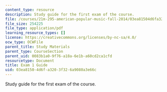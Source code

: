 ```yaml
---
content_type: resource
description: Study guide for the first exam of the course.
file: /courses/21m-295-american-popular-music-fall-2014/03ea81504d6fa3203f326a9080a3e66c_MIT21M_295F14_Exam1_Guide.pdf
file_size: 254225
file_type: application/pdf
learning_resource_types: []
license: https://creativecommons.org/licenses/by-nc-sa/4.0/
ocw_type: OCWFile
parent_title: Study Materials
parent_type: CourseSection
parent_uid: 0083b1a0-9f76-a18a-6e1b-a60cd2ca1cfd
resourcetype: Document
title: Exam 1 Guide
uid: 03ea8150-4d6f-a320-3f32-6a9080a3e66c
---
```

Study guide for the first exam of the course.